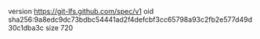 version https://git-lfs.github.com/spec/v1
oid sha256:9a8edc9dc73bdbc54441ad2f4defcbf3cc65798a93c2fb2e577d49d30c1dba3c
size 720
